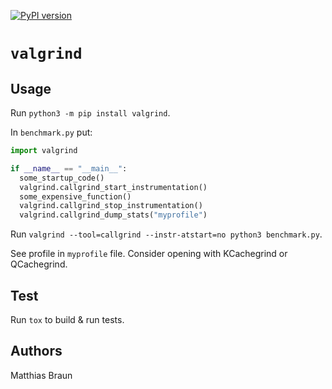 [![PyPI version](https://badge.fury.io/py/valgrind.svg)](https://badge.fury.io/py/valgrind)

# `valgrind`

## Usage

Run `python3 -m pip install valgrind`.

In `benchmark.py` put:

```python
import valgrind

if __name__ == "__main__":
  some_startup_code()
  valgrind.callgrind_start_instrumentation()
  some_expensive_function()
  valgrind.callgrind_stop_instrumentation()
  valgrind.callgrind_dump_stats("myprofile")
```

Run `valgrind --tool=callgrind --instr-atstart=no python3 benchmark.py`.

See profile in `myprofile` file. Consider opening with KCachegrind or
QCachegrind.


## Test

Run `tox` to build & run tests.


## Authors

Matthias Braun
